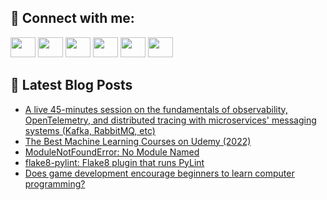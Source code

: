 ## 🔎 Connect with me:
[<img height="32" width="40" src="https://cdn.jsdelivr.net/npm/simple-icons@v5/icons/telegram.svg" />](https://t.me/bullbesh)
[<img height="32" width="40" src="https://cdn.jsdelivr.net/npm/simple-icons@v5/icons/vk.svg" />](https://vk.com/bullbesh)
[<img height="32" width="40" src="https://cdn.jsdelivr.net/npm/simple-icons@v5/icons/twitter.svg" />](https://twitter.com/bullbesh1)
[<img height="32" width="40" src="https://cdn.jsdelivr.net/npm/simple-icons@v5/icons/instagram.svg" />](https://www.instagram.com/bullbesh)
[<img height="32" width="40" src="https://cdn.jsdelivr.net/npm/simple-icons@v5/icons/reddit.svg" />](https://www.reddit.com/user/bullbesh)
[<img height="32" width="40" src="https://cdn.jsdelivr.net/npm/simple-icons@v5/icons/youtube.svg" />](https://www.youtube.com/channel/UCtfjRs6uzgq5mfm8S06WTcg)

## 📕 Latest Blog Posts
<!-- BLOG-POST-LIST:START -->
- [A live 45-minutes session on the fundamentals of observability, OpenTelemetry, and distributed tracing with microservices&#39; messaging systems &lpar;Kafka, RabbitMQ, etc&rpar;](https://www.reddit.com/r/Python/comments/u3kzsh/a_live_45minutes_session_on_the_fundamentals_of/)
- [The Best Machine Learning Courses on Udemy &lpar;2022&rpar;](https://www.reddit.com/r/Python/comments/u3kh2o/the_best_machine_learning_courses_on_udemy_2022/)
- [ModuleNotFoundError: No Module Named](https://www.reddit.com/r/Python/comments/u3k2dh/modulenotfounderror_no_module_named/)
- [flake8-pylint: Flake8 plugin that runs PyLint](https://www.reddit.com/r/Python/comments/u3jj93/flake8pylint_flake8_plugin_that_runs_pylint/)
- [Does game development encourage beginners to learn computer programming?](https://www.reddit.com/r/Python/comments/u3jijr/does_game_development_encourage_beginners_to/)
<!-- BLOG-POST-LIST:END -->
